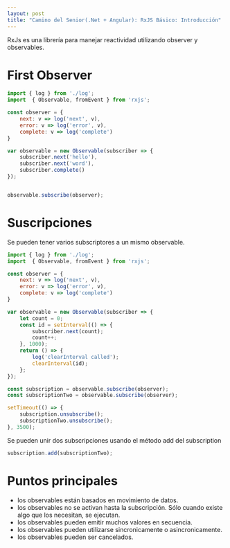 ```yaml
---
layout: post
title: "Camino del Senior(.Net + Angular): RxJS Básico: Introducción"
---
```


RxJs es una librería para manejar reactividad utilizando<!--more--> observer y observables.

# First Observer

```javascript
import { log } from './log';
import  { Observable, fromEvent } from 'rxjs';

const observer = {
    next: v => log('next', v),
    error: v => log('error', v),
    complete: v => log('complete')
}

var observable = new Observable(subscriber => {
    subscriber.next('hello'),
    subscriber.next('word'),
    subscriber.complete()
});


observable.subscribe(observer);
```

# Suscripciones
Se pueden tener varios subscriptores a un mismo observable.

```javascript
import { log } from './log';
import  { Observable, fromEvent } from 'rxjs';

const observer = {
    next: v => log('next', v),
    error: v => log('error', v),
    complete: v => log('complete')
}

var observable = new Observable(subscriber => {
    let count = 0;
    const id = setInterval(() => {
        subscriber.next(count);
        count++;
    }, 1000);
    return () => {
        log('clearInterval called');
        clearInterval(id);
    };
});

const subscription = observable.subscribe(observer);
const subscriptionTwo = observable.subscribe(observer);

setTimeout(() => {
    subscription.unsubscribe();
    subscriptionTwo.unsubscribe();
}, 3500);
```

Se pueden unir dos subscripciones usando el método add del subscription

```javascript
subscription.add(subscriptionTwo);
```

# Puntos principales
* los observables están basados en movimiento de datos.
* los observables no se activan hasta la subscripción. Sólo cuando existe algo que los necesitan, se ejecutan.
* los observables pueden emitir muchos valores en secuencia.
* los observables pueden utilizarse sincronicamente o asincronicamente.
* los observables pueden ser cancelados.